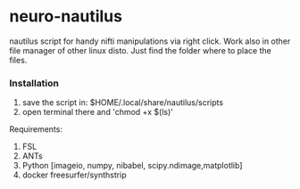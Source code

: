 # neuro-nautilus
nautilus script for handy nifti manipulations via right click. Work also in other file manager of other linux disto. Just find the folder where to place the files.

### Installation
1. save the script in: $HOME/.local/share/nautilus/scripts
2. open terminal there and 'chmod +x $(ls)'

Requirements:
1. FSL
2. ANTs
3. Python [imageio, numpy, nibabel, scipy.ndimage,matplotlib]
4. docker freesurfer/synthstrip




